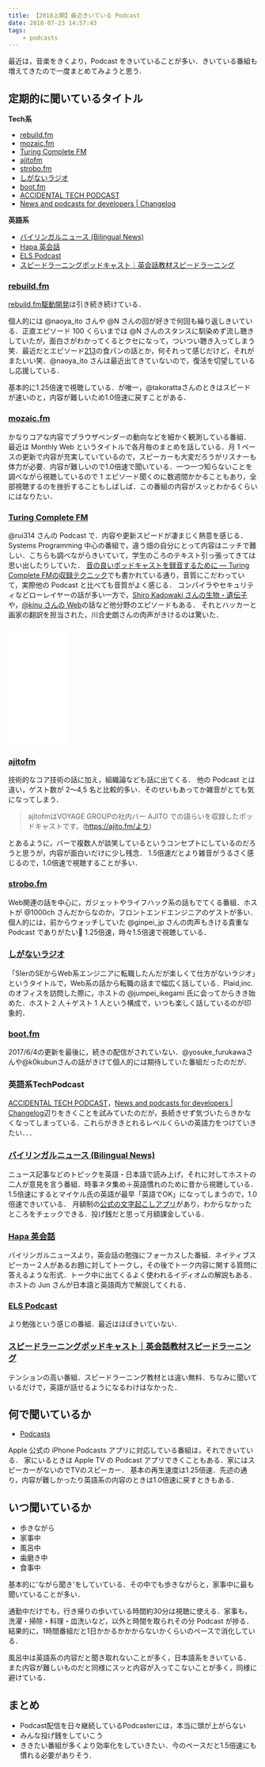 ```yaml
---
title: 【2018上期】最近きいている Podcast
date: 2018-07-23 14:57:43
tags:
	- podcasts
---
```


最近は，音楽をきくより，Podcast をきいていることが多い．きいている番組も増えてきたので一度まとめてみようと思う．


## 定期的に聞いているタイトル

**Tech系**

- [rebuild.fm](https://rebuild.fm/)
- [mozaic.fm](https://mozaic.fm/)
- [Turing Complete FM](https://turingcomplete.fm/)
- [ajitofm](https://ajito.fm/)
- [strobo.fm](https://strobo.fm/)
- [しがないラジオ](https://shiganai.org/)
- [boot.fm](https://itunes.apple.com/jp/podcast/boot-fm/id1175746503?l=en&mt=2)
- [ACCIDENTAL TECH PODCAST](http://atp.fm/)
- [News and podcasts for developers | Changelog](https://changelog.com/)

**英語系**

- [バイリンガルニュース (Bilingual News)](http://bilingualnews.libsyn.com/)
- [Hapa 英会話](https://hapaeikaiwa.com/)
- [ELS Podcast](https://itunes.apple.com/us/podcast/english-as-second-language-esl-podcast-learn-english/id75908431?mt=2)
- [スピードラーニングポッドキャスト｜英会話教材スピードラーニング](http://www.eigo-kikinagashi.jp/)


### [rebuild.fm](https://rebuild.fm/)

[rebuild.fm駆動開発](https://blog.tanaka.world/rebuild-fm-driven-development.html/)は引き続き続けている．

個人的には @naoya_ito さんや @N さんの回が好きで何回も繰り返しきいている．正直エピソード 100 くらいまでは @N さんのスタンスに馴染めず流し聴きしていたが，面白さがわかってくるとクセになって，ついつい聴き入ってしまう笑．最近だとエピソード[213](https://rebuild.fm/213/)の食パンの話とか，何それって感じだけど，それがまたいい笑．@naoya_ito さんは最近出てきていないので，復活を切望しているし応援している．

基本的に1.25倍速で視聴している．が唯一，@takorattaさんのときはスピードが速いのと，内容が難しいため1.0倍速に戻すことがある．


### [mozaic.fm](https://mozaic.fm/)

かなりコアな内容でブラウザベンダーの動向などを細かく観測している番組．
最近は Monthly Web というタイトルで各月毎のまとめを話している．月 1 ペースの更新で内容が充実していているので，スピーカーも大変だろうがリスナーも体力が必要．内容が難しいので1.0倍速で聞いている．一つ一つ知らないことを調べながら視聴しているので 1 エピソード聞くのに数週間かかることもあり，全部視聴するのを挫折することもしばしば．この番組の内容がスッとわかるくらいにはなりたい．


### [Turing Complete FM](https://turingcomplete.fm/)

@rui314 さんの Podcast で．内容や更新スピードが凄まじく熱意を感じる．Systems Programming 中心の番組で，違う畑の自分にとって内容はニッチで難しい．こちらも調べながらきいていて，学生のころのテキスト引っ張ってきては思い出したりしていた．
[音の良いポッドキャストを録音するために ― Turing Complete FMの収録テクニック](https://note.mu/ruiu/n/n1061d541355f)でも書かれている通り，音質にこだわっていて，実際他の Podcast と比べても音質がよく感じる．
コンパイラやセキュリティなどローレイヤーの話が多い一方で，[Shiro Kadowaki さんの生物・遺伝子](https://turingcomplete.fm/24)や，[@kinu さんの Web](https://turingcomplete.fm/25)の話など他分野のエピソードもある．
それとハッカーと画家の翻訳を担当された，川合史朗さんの肉声がきけるのは驚いた．

<iframe style="width:120px;height:240px;" marginwidth="0" marginheight="0" scrolling="no" frameborder="0" src="//rcm-fe.amazon-adsystem.com/e/cm?lt1=_blank&bc1=000000&IS2=1&bg1=FFFFFF&fc1=000000&lc1=0000FF&t=tanakayutaroa-22&o=9&p=8&l=as4&m=amazon&f=ifr&ref=as_ss_li_til&asins=4274065979&linkId=0ec83bd60849ca85806bcd59fd04cb21"></iframe>


### [ajitofm](https://ajito.fm/)

技術的なコア技術の話に加え，組織論なども話に出てくる．
他の Podcast とは違い，ゲスト数が 2〜4,5 名と比較的多い．そのせいもあってか雑音がとても気になってしまう．

> ajitofmはVOYAGE GROUPの社内バー AJITO での語らいを収録したポッドキャストです。(https://ajito.fm/より)

とあるように，バーで複数人が談笑しているというコンセプトにしているのだろうと思うが，内容が面白いだけに少し残念．
1.5倍速だとより雑音がうるさく感じるので，1.0倍速で視聴することが多い．


### [strobo.fm](https://strobo.fm/)

Web関連の話を中心に，ガジェットやライフハック系の話もでてくる番組．ホストが @1000ch さんだからなのか，フロントエンドエンジニアのゲストが多い．個人的には，前からウォッチしていた @ginpei_jp さんの肉声もきける貴重な Podcast でありがたい🙏 1.25倍速，時々1.5倍速で視聴している．

### [しがないラジオ](https://shiganai.org/)

「SIerのSEからWeb系エンジニアに転職したんだが楽しくて仕方がないラジオ」というタイトルで，Web系の話から転職の話まで幅広く話している．Plaid,inc. のオフィスを訪問した際に，ホストの @jumpei_ikegami 氏に会ってからきき始めた．ホスト 2 人＋ゲスト 1 人という構成で，いつも楽しく話しているのが印象的．

### [boot.fm](https://itunes.apple.com/jp/podcast/boot-fm/id1175746503?l=en&mt=2)

2017/6/4の更新を最後に，続きの配信がされていない．@yosuke_furukawaさんや@k0kubunさんの話がきけて個人的には期待していた番組だったのだが．


### 英語系TechPodcast

[ACCIDENTAL TECH PODCAST](http://atp.fm/)，[News and podcasts for developers | Changelog](https://changelog.com/)辺りをきくことを試みていたのだが，長続きせず気づいたらきかなくなってしまっている．これらがききとれるレベルくらいの英語力をつけていきたい．．．

### [バイリンガルニュース (Bilingual News)](http://bilingualnews.libsyn.com/)

ニュース記事などのトピックを英語・日本語で読み上げ，それに対してホストの二人が意見を言う番組．時事ネタ集め＋英語慣れのために昔から視聴している．1.5倍速にするとマイケル氏の英語が最早「英語でOK」になってしまうので，1.0倍速できいている．
月額制の[公式の文字起こしアプリ](https://t.co/4yqEk9p0Yb)があり，わからなかったところをチェックできる．投げ銭だと思って月額課金している．


### [Hapa 英会話](https://hapaeikaiwa.com/)


バイリンガルニュースより，英会話の勉強にフォーカスした番組．ネイティブスピーカー２人があるお題に対してトークし，その後でトーク内容に関する質問に答えるような形式．トーク中に出てくるよく使われるイディオムの解説もある．ホストの Jun さんが日本語と英語両方で解説してくれる．

### [ELS Podcast](https://itunes.apple.com/us/podcast/english-as-second-language-esl-podcast-learn-english/id75908431?mt=2)

より勉強という感じの番組．最近はほぼきいていない．

### [スピードラーニングポッドキャスト｜英会話教材スピードラーニング](http://www.eigo-kikinagashi.jp/)

テンションの高い番組．スピードラーニング教材とは違い無料．ちなみに聞いているだけで，英語が話せるようになるわけはなかった．


## 何で聞いているか

* [Podcasts](https://itunes.apple.com/us/app/podcasts/id525463029?mt=8)

Apple 公式の iPhone Podcasts アプリに対応している番組は，それできいている．
家にいるときは Apple TV の Podcast アプリできくこともある．家にはスピーカーがないのでTVのスピーカー．
基本の再生速度は1.25倍速．先述の通り，内容が難しかったり英語系の内容のときは1.0倍速に戻すときもある．

## いつ聞いているか

* 歩きながら
* 家事中
* 風呂中
* 歯磨き中
* 食事中

基本的に'ながら聞き'をしていている．その中でも歩きながらと，家事中に最も聞いていることが多い．

通勤中だけでも，行き帰りの歩いている時間約30分は視聴に使える．家事も，洗濯・掃除・料理・皿洗いなど，以外と時間を取られその分 Podcast が捗る．結果的に，1時間番組だと1日かかるかかからないかくらいのペースで消化している．

風呂中は英語系の内容だと聞き取れないことが多く，日本語系をきいている．
また内容が難しいものだと同様にスッと内容が入ってこないことが多く，同様に避けている．

## まとめ

- Podcast配信を日々継続しているPodcasterには，本当に頭が上がらない
- みんな投げ銭をしていこう
- ききたい番組が多くより効率化をしていきたい．今のペースだと1.5倍速にも慣れる必要がありそう．

